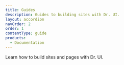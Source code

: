 ```yaml
---
title: Guides
description: Guides to building sites with Dr. UI.
layout: accordion
navOrder: 2
order: 1
contentType: guide
products:
  - Documentation
---
```


Learn how to build sites and pages with Dr. UI.

